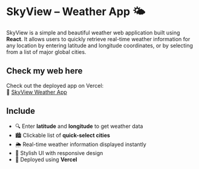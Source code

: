 # SkyView – Weather App 🌤️

SkyView is a simple and beautiful weather web application built using **React**. It allows users to quickly retrieve real-time weather information for any location by entering latitude and longitude coordinates, or by selecting from a list of major global cities.

##  Check my web here
Check out the deployed app on Vercel:  
🔗 [SkyView Weather App]([https://vercel.com/thai-nguyens-projects-68688c8f/weather-app/8Wg6khLGBe5ax84TsVEsiytZTKey](https://weather-app-thai-nguyens-projects-68688c8f.vercel.app/))

## Include
- 🔍 Enter **latitude** and **longitude** to get weather data
- 🏙️ Clickable list of **quick-select cities**
- 🌦️ Real-time weather information displayed instantly
- 🎨 Stylish UI with responsive design
- 🚀 Deployed using **Vercel**

